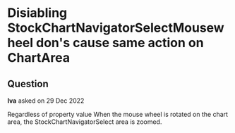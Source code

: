 # Disiabling StockChartNavigatorSelectMousewheel don's cause same action on ChartArea

## Question

**Iva** asked on 29 Dec 2022

Regardless of property value <StockChartNavigatorSelectMousewheel Enabled="false" /> When the mouse wheel is rotated on the chart area, the StockChartNavigatorSelect area is zoomed.
